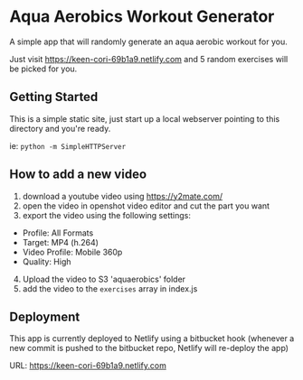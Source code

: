 # Aqua Aerobics Workout Generator
A simple app that will randomly generate an aqua aerobic workout for you.

Just visit https://keen-cori-69b1a9.netlify.com and 5 random exercises will be
picked for you.

## Getting Started
This is a simple static site, just start up a local webserver pointing to this
directory and you're ready.

ie: `python -m SimpleHTTPServer`

## How to add a new video
1. download a youtube video using https://y2mate.com/
2. open the video in openshot video editor and cut the part you want
3. export the video using the following settings:
  - Profile: All Formats
  - Target: MP4 (h.264)
  - Video Profile: Mobile 360p
  - Quality: High
4. Upload the video to S3 'aquaerobics' folder
5. add the video to the `exercises` array in index.js

## Deployment
This app is currently deployed to Netlify using a bitbucket hook (whenever a
new commit is pushed to the bitbucket repo, Netlify will re-deploy the app)

URL: https://keen-cori-69b1a9.netlify.com
